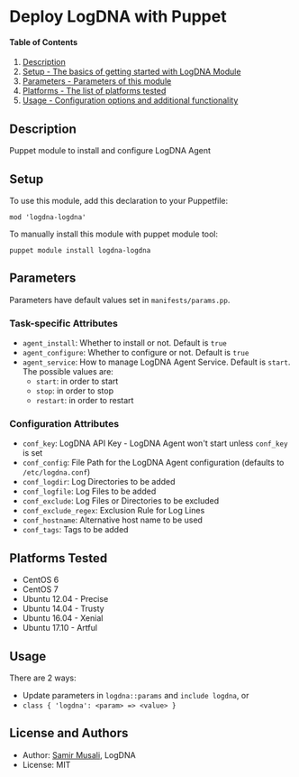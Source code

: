 # Deploy LogDNA with Puppet

#### Table of Contents

1. [Description](#description)
2. [Setup - The basics of getting started with LogDNA Module](#setup)
3. [Parameters - Parameters of this module](#parameters)
4. [Platforms - The list of platforms tested](#platforms)
5. [Usage - Configuration options and additional functionality](#usage)

## Description

Puppet module to install and configure LogDNA Agent

## Setup

To use this module, add this declaration to your Puppetfile:
```
mod 'logdna-logdna'
```
To manually install this module with puppet module tool:
```
puppet module install logdna-logdna
```

## Parameters

Parameters have default values set in `manifests/params.pp`.

### Task-specific Attributes

* `agent_install`: Whether to install or not. Default is `true`
* `agent_configure`: Whether to configure or not. Default is `true`
* `agent_service`: How to manage LogDNA Agent Service. Default is `start`. The possible values are:
  * `start`: in order to start
  * `stop`: in order to stop
  * `restart`: in order to restart

### Configuration Attributes

* `conf_key`: LogDNA API Key - LogDNA Agent won't start unless `conf_key` is set
* `conf_config`: File Path for the LogDNA Agent configuration (defaults to `/etc/logdna.conf`)
* `conf_logdir`: Log Directories to be added
* `conf_logfile`: Log Files to be added
* `conf_exclude`: Log Files or Directories to be excluded
* `conf_exclude_regex`: Exclusion Rule for Log Lines
* `conf_hostname`: Alternative host name to be used
* `conf_tags`: Tags to be added

## Platforms Tested

* CentOS 6
* CentOS 7
* Ubuntu 12.04 - Precise
* Ubuntu 14.04 - Trusty
* Ubuntu 16.04 - Xenial
* Ubuntu 17.10 - Artful

## Usage

There are 2 ways:
* Update parameters in `logdna::params` and `include logdna`, or
* `class { 'logdna': <param> => <value> }`


## License and Authors

* Author: [Samir Musali](https://github.com/ldsamir), LogDNA
* License: MIT
